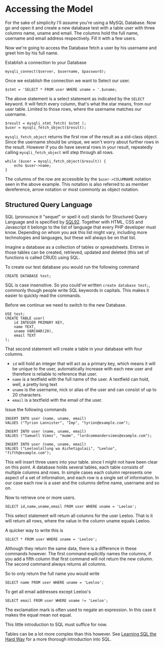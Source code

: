 Accessing the Model
===================

For the sake of simplicity I'll assume you're using a MySQL Database. Now go and
open it and create a new database test with a table user with three columns
name, uname and email. The columns hold the full name, username and email address
respectively. Fill it with a few users.

Now we're going to access the Database fetch a user by his username and greet him by his full name.

Establish a connection to your Database 

    mysqli_connect($server, $username, $password);

Once we establish the connection we want to Select our user.

    $stmt = 'SELECT * FROM user WHERE uname = '.$uname;

The above statement is a select statement as indicated by the `SELECT` keyword.
It will fetch every column, that's what the star means, from our user table.
Limited to those rows, where the username matches our username.

    $result = mysqli_stmt_fetch( $stmt );
    $user = mysqli_fetch_object($result);

`mysqli_fetch_object` returns the first row of the result as a std-class object. Since the username should be unique, we won't worry about further rows in the result. However if you do have several rows in your result, repeatedly calling `mysqli_fetch_object` will step through all rows.

    while ($user = mysqli_fetch_object($result)) {
        echo $user->name;
    }

The columns of the row are accessible by the `$user->COLUMNAME` notation seen in the above example. This notation is also referred to as member dereference, arrow notation or most commonly as object notation.

## Structured Query Language

SQL (pronounce it "sequel" or spell it out) stands for Structured Query Language and is specified by [SQL92](http://www.contrib.andrew.cmu.edu/~shadow/sql/sql1992.txt).
Together with HTML, CSS and Javascript it belongs to the list of language that every PHP developer must
know. Depending on whom you ask this list might vary, including more technologies and languages, but these
will always be on that list.

Imagine a database as a collection of tables or spreadsheets. Entries in those tables can be created, retrieved, updated
and deleted (this set of functions is called CRUD) using SQL.

To create our test database you would run the following command

	CREATE DATABASE test;

SQL is case insensitive. So you could've written `create database test;`, commonly
though people write SQL keywords in capitals. This makes it easier to quickly read
the commands.

Before we continue we need to switch to the new Database.

	USE test;
	CREATE TABLE user(
		id INTEGER PRIMARY KEY,
		name TEXT,
		uname VARCHAR(20),
		email TEXT
	);

That second statement will create a table in your database with four columns.

 - `id` will hold
an integer that will act as a primary key, which means it will be unique to the user, automatically
increase with each new user and therefore is reliable to reference that user.
 - `name` is a textfield with the full name of the user. A textfield can hold, well, a pretty long text
 - `uname` is the username, nick or alias of the user and can consist of up to 20 characters.
 - `email` is a textfield with the email of the user.

Issue the following commands

	INSERT INTO user (name, uname, email)
    VALUES ("Tyrion Lannister", "Imp", "tyrion@example.com");

	INSERT INTO user (name, uname, email)
    VALUES ("Samuell Vimes", "mumm", "lordcommandervimes@example.com");

	INSERT INTO user (name, uname, email)
    VALUES ("Leeloolallung wa Aichetigulaii", "Leeloo", "fifth@example.com");

This will insert three users into your table. since I might not have been clear
on this point. A database holds several tables, each table consists of multiple
columns and rows. In simple cases each column represents one aspect of a set of
information, and each row is a single set of information. In our case each row
is a user and the columns define name, username and so on.

Now to retrieve one or more users.

	SELECT id,name,uname,email FROM user WHERE uname = 'Leeloo';

This select statement will return all columns for the user Leeloo. That is it will
return all rows, where the value in the column uname equals Leeloo.

A quicker way to write this is

	SELECT * FROM user WHERE uname = 'Leeloo';

Although they return the same data, there is a difference in these commands however. The
first command explicitly names the columns, if you add a fifth column that first
command will not return the new column. The second command always returns all columns.

So to only return the full name you would write

	SELECT name FROM user WHERE uname = 'Leeloo';

To get all email addresses except Leeloo's

	SELECT email FROM user WHERE uname != 'Leeloo';

The exclamation mark is often used to negate an expression. In this case it makes the equal mean not equal.

This little introduction to SQL must suffice for now.

Tables can be a lot more complex than this however. See [Learning SQL the Hard Way](http://sql.learncodethehardway.org/book)
for a more thorough introduction into SQL.